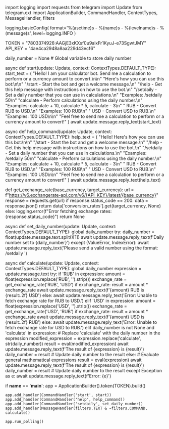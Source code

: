 import logging
import requests
from telegram import Update
from telegram.ext import ApplicationBuilder, CommandHandler, ContextTypes, MessageHandler, filters

logging.basicConfig(
    format='%(asctime)s - %(name)s - %(levelname)s - %(message)s',
    level=logging.INFO
)

TOKEN = "7803374926:AAGjE3xKXsf0u9alxFr1KyuJ-e73SgwtJMY"
API_KEY = "4ae4ca2948a8aa229d43ecf6"

daily_number = None  # Global variable to store daily number

async def start(update: Update, context: ContextTypes.DEFAULT_TYPE):
    start_text = (
        "Hello! I am your calculator bot. Send me a calculation to perform or a currency amount to convert.\n\n"
        "Here's how you can use this bot:\n\n"
        "/start - Start the bot and get a welcome message.\n"
        "/help - Get this help message with instructions on how to use the bot.\n"
        "/setdaily <number> - Set a daily number that you can use in calculations.\n"
        "Examples: /setdaily 50\n"
        "calculate <operation> - Perform calculations using the daily number.\n"
        "Examples: calculate + 10, calculate * 5, calculate - 3\n"
        "<amount> RUB - Convert RUB to USD.\n"
        "Examples: 100 RUB\n"
        "<amount> USD - Convert USD to RUB.\n"
        "Examples: 100 USD\n\n"
        "Feel free to send me a calculation to perform or a currency amount to convert!"
    )
    await update.message.reply_text(start_text)

async def help_command(update: Update, context: ContextTypes.DEFAULT_TYPE):
    help_text = (
        "Hello! Here's how you can use this bot:\n\n"
        "/start - Start the bot and get a welcome message.\n"
        "/help - Get this help message with instructions on how to use the bot.\n"
        "/setdaily <number> - Set a daily number that you can use in calculations.\n"
        "Examples: /setdaily 50\n"
        "calculate <operation> - Perform calculations using the daily number.\n"
        "Examples: calculate + 10, calculate * 5, calculate - 3\n"
        "<amount> RUB - Convert RUB to USD.\n"
        "Examples: 100 RUB\n"
        "<amount> USD - Convert USD to RUB.\n"
        "Examples: 100 USD\n\n"
        "Feel free to send me a calculation to perform or a currency amount to convert!"
    )
    await update.message.reply_text(help_text)

def get_exchange_rate(base_currency, target_currency):
    url = f"https://v6.exchangerate-api.com/v6/{API_KEY}/latest/{base_currency}"
    response = requests.get(url)
    if response.status_code == 200:
        data = response.json()
        return data['conversion_rates'].get(target_currency, None)
    else:
        logging.error(f"Error fetching exchange rates: {response.status_code}")
        return None

async def set_daily_number(update: Update, context: ContextTypes.DEFAULT_TYPE):
    global daily_number
    try:
        daily_number = float(update.message.text.split()[1])
        await update.message.reply_text(f'Daily number set to {daily_number}')
    except (ValueError, IndexError):
        await update.message.reply_text('Please send a valid number using the format: /setdaily <number>')

async def calculate(update: Update, context: ContextTypes.DEFAULT_TYPE):
    global daily_number
    expression = update.message.text
    try:
        if 'RUB' in expression:
            amount = float(expression.replace('RUB', '').strip())
            exchange_rate = get_exchange_rate('RUB', 'USD')
            if exchange_rate:
                result = amount * exchange_rate
                await update.message.reply_text(f'{amount} RUB is {result:.2f} USD')
            else:
                await update.message.reply_text('Error: Unable to fetch exchange rate for RUB to USD.')
        elif 'USD' in expression:
            amount = float(expression.replace('USD', '').strip())
            exchange_rate = get_exchange_rate('USD', 'RUB')
            if exchange_rate:
                result = amount * exchange_rate
                await update.message.reply_text(f'{amount} USD is {result:.2f} RUB')
            else:
                await update.message.reply_text('Error: Unable to fetch exchange rate for USD to RUB.')
        elif daily_number is not None and 'calculate' in expression:
            # Replace 'calculate' with the daily number in the expression
            modified_expression = expression.replace('calculate', str(daily_number))
            result = eval(modified_expression)
            await update.message.reply_text(f'The result of {expression} is {result}')
            daily_number = result  # Update daily number to the result
        else:
            # Evaluate general mathematical expressions
            result = eval(expression)
            await update.message.reply_text(f'The result of {expression} is {result}')
            daily_number = result  # Update daily number to the result
    except Exception as e:
        await update.message.reply_text(f'Error: {e}')

if __name__ == '__main__':
    app = ApplicationBuilder().token(TOKEN).build()

    app.add_handler(CommandHandler('start', start))
    app.add_handler(CommandHandler('help', help_command))
    app.add_handler(CommandHandler('setdaily', set_daily_number))
    app.add_handler(MessageHandler(filters.TEXT & ~filters.COMMAND, calculate))

    app.run_polling()
